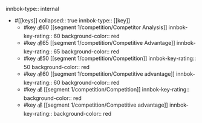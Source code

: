 innbok-type:: internal
- #[[keys]]
  collapsed:: true
  innbok-type:: [[key]]
  - #key 💰60 [[segment 1/competition/Competitor Analysis]]
    innbok-key-rating:: 60
    background-color:: red
  - #key 💰65 [[segment 1/competition/Competitive Advantage]]
    innbok-key-rating:: 65
    background-color:: red
  - #key 💰50 [[segment 1/competition/Competition]]
    innbok-key-rating:: 50
    background-color:: red
  - #key 💰60 [[segment 1/competition/Competitive advantage]]
    innbok-key-rating:: 60
    background-color:: red
  - #key 💰 [[segment 1/competition/Competition]]
    innbok-key-rating:: 
    background-color:: red
  - #key 💰 [[segment 1/competition/Competitive advantage]]
    innbok-key-rating:: 
    background-color:: red



